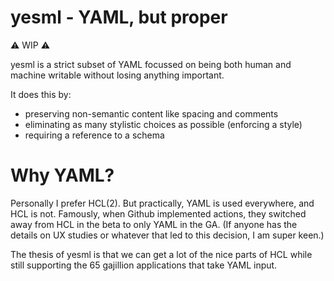 # yesml - YAML, but proper

⚠️ WIP ⚠️

yesml is a strict subset of YAML focussed on being both human and machine writable without losing anything important.

It does this by:

- preserving non-semantic content like spacing and comments
- eliminating as many stylistic choices as possible (enforcing a style)
- requiring a reference to a schema

# Why YAML?

Personally I prefer HCL(2). But practically, YAML is used everywhere, and HCL is not. Famously, when Github implemented actions, they switched away from HCL in the beta to only YAML in the GA. (If anyone has the details on UX studies or whatever that led to this decision, I am super keen.)

The thesis of yesml is that we can get a lot of the nice parts of HCL while still supporting the 65 gajillion applications that take YAML input.
